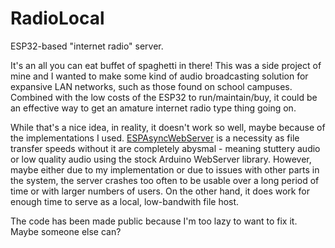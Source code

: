 # RadioLocal
 ESP32-based "internet radio" server.

It's an all you can eat buffet of spaghetti in there! This was a side project of mine and I wanted to make some kind of audio broadcasting solution for expansive LAN networks, such as those found on school campuses. Combined with the low costs of the ESP32 to run/maintain/buy, it could be an effective way to get an amature internet radio type thing going on.

While that's a nice idea, in reality, it doesn't work so well, maybe because of the implementations I used. [ESPAsyncWebServer](https://github.com/me-no-dev/ESPAsyncWebServer/) is a necessity as file transfer speeds without it are completely abysmal - meaning stuttery audio or low quality audio using the stock Arduino WebServer library. However, maybe either due to my implementation or due to issues with other parts in the system, the server crashes too often to be usable over a long period of time or with larger numbers of users. On the other hand, it does work for enough time to serve as a local, low-bandwith file host.

The code has been made public because I'm too lazy to want to fix it. Maybe someone else can?